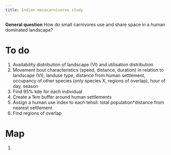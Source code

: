 ```yaml
---
title: Indian mesocarnivores study
---
```


**General question** How do small carnivores use and share space in a human dominated landscape?

# To do

1. Availability distribution of landscape (VI) and utilisation distribution
2. Movement bout characteristics (speed, distance, duration) in relation to landscape (VI), landuse type, distance from human settlement, occupancy of other species (only species X, regions of overlap), hour of day, season
3. Find 95% kde for each individual
4. Create a 1km buffer around human settlements
5. Assign a human use index to each tehsil: total population*distance from nearest settlement
6. Find regions of overlap

# Map

1.
